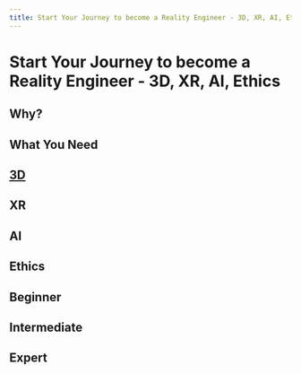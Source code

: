 ```yaml
---
title: Start Your Journey to become a Reality Engineer - 3D, XR, AI, Ethics
---
```


# Start Your Journey to become a Reality Engineer - 3D, XR, AI, Ethics

## Why?

## What You Need

## [3D](3d/beginner.html)
## XR
## AI
## Ethics

## Beginner
## Intermediate
## Expert
